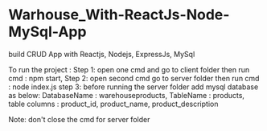 # Warhouse_With-ReactJs-Node-MySql-App
build CRUD App with Reactjs, Nodejs, ExpressJs, MySql 

To run the project :
Step 1: open one cmd and go to client folder then run cmd : npm start,
Step 2: open second cmd go to server folder then run cmd : node index.js
step 3: before running the server folder add mysql database as below:
DatabaseName : warehouseproducts,
TableName :  products,
table columns : product_id, product_name, product_description

Note: don't close the cmd for server folder 
